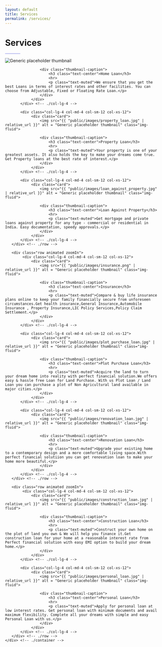 ```yaml
---
layout: default
title: Services
permalink: /services/
---
```


<div id="bg-jumbotron" class="jumbotron jumbotron-fluid">
  <div class="container">
    <h1 class="times animated zoomIn" id="bg-jumbotron-text">Services</h1>
    <hr style="width: 50px; height: 1px; background-color: #7378df;" align="left">
  </div>
</div>

<div class="section" id="services">
    <div class="container">
       <div class="row animated zoomIn">
            <div class="col-lg-4 col-md-4 col-sm-12 col-xs-12">
                <div class="card">
                    <img src="{{ "public/images/home_loan.jpg" | relative_url }}" alt = "Generic placeholder thumbnail" class="img-fluid">

                    <div class="thumbnail-caption">
                        <h3 class="text-center">Home Loan</h3>
                        <hr>
                        <p class="text-muted">We ensure that you get the best Loans in terms of interest rates and other facilities. You can choose from Adjustable, Fixed or Floating Rate Loan.</p>
                    </div>
                </div>
           </div> <!-- ./col-lg-4 -->

           <div class="col-lg-4 col-md-4 col-sm-12 col-xs-12">
                <div class="card">
                    <img src="{{ "public/images/property_loan.jpg" | relative_url }}" alt = "Generic placeholder thumbnail" class="img-fluid">

                    <div class="thumbnail-caption">
                        <h3 class="text-center">Property Loan</h3>
                        <hr>
                        <p class="text-muted">Your property is one of your greatest assets. It also holds the key to make your dreams come true. Get Property loans at the best rate of interest.</p>
                    </div>
                </div>
           </div> <!-- ./col-lg-4 -->

           <div class="col-lg-4 col-md-4 col-sm-12 col-xs-12">
                <div class="card">
                    <img src="{{ "public/images/loan_against_property.jpg" | relative_url }}" alt = "Generic placeholder thumbnail" class="img-fluid">

                    <div class="thumbnail-caption">
                        <h3 class="text-center">Loan Against Property</h3>
                        <hr>
                        <p class="text-muted">Get mortgage and private loans against property for any type - commercial or residential in India. Easy documentation, speedy approvals.</p>
                    </div>
                </div>
           </div> <!-- ./col-lg-4 -->
       </div> <!-- ./row -->

       <div class="row animated zoomIn">
            <div class="col-lg-4 col-md-4 col-sm-12 col-xs-12">
                <div class="card">
                    <img src="{{ "public/images/insurance.png" | relative_url }}" alt = "Generic placeholder thumbnail" class="img-fluid">

                    <div class="thumbnail-caption">
                        <h3 class="text-center">Insurance</h3>
                        <hr>
                        <p class="text-muted">Compare & buy life insurance plans online to keep your family financially secure from unforeseen circumstances.Get health insurance,General Insurance,Automobile Insurance , Property Insurance,LIC Policy Services,Policy Claim Settlement.</p>
                    </div>
                </div>
           </div> <!-- ./col-lg-4 -->

           <div class="col-lg-4 col-md-4 col-sm-12 col-xs-12">
                <div class="card">
                    <img src="{{ "public/images/plot_purchase_loan.jpg" | relative_url }}" alt = "Generic placeholder thumbnail" class="img-fluid">

                    <div class="thumbnail-caption">
                        <h3 class="text-center">Plot Purchase Loan</h3>
                        <hr>
                        <p class="text-muted">Acquire the land to turn your dream home into reality with perfect financial solution.We offers easy & hassle free Loan for Land Purchase. With us Plot Loan / Land Loan you can purchase a plot of Non Agricultural land available in major cities.</p>
                    </div>
                </div>
           </div> <!-- ./col-lg-4 -->

           <div class="col-lg-4 col-md-4 col-sm-12 col-xs-12">
                <div class="card">
                    <img src="{{ "public/images/renovation_loan.jpg" | relative_url }}" alt = "Generic placeholder thumbnail" class="img-fluid">

                    <div class="thumbnail-caption">
                        <h3 class="text-center">Renovation Loan</h3>
                        <hr>
                        <p class="text-muted">Upgrade your existing home to a contemporary design and a more comfortable living space.With perfect financial solutiion you can get renovation loan to make your home more beautiful.</p>
                    </div>
                </div>
           </div> <!-- ./col-lg-4 -->
       </div> <!-- ./row -->

       <div class="row animated zoomIn">
            <div class="col-lg-4 col-md-4 col-sm-12 col-xs-12">
                <div class="card">
                    <img src="{{ "public/images/construction_loan.jpg" | relative_url }}" alt = "Generic placeholder thumbnail" class="img-fluid">

                    <div class="thumbnail-caption">
                        <h3 class="text-center">Construction Loan</h3>
                        <hr>
                        <p class="text-muted">Construct your own home on the plot of land you own & We will help you finance it.Get construction loan for your home at a reasonable interest rate from Perfect financial solution with easy EMI option to build your dream home.</p>
                    </div>
                </div>
           </div> <!-- ./col-lg-4 -->

           <div class="col-lg-4 col-md-4 col-sm-12 col-xs-12">
                <div class="card">
                    <img src="{{ "public/images/personal_loan.jpg" | relative_url }}" alt = "Generic placeholder thumbnail" class="img-fluid">

                    <div class="thumbnail-caption">
                        <h3 class="text-center">Personal Loan</h3>
                        <hr>
                        <p class="text-muted">Apply for personal loan at low interest rates. Get personal loan with minimum documents and avail maximum flexibility. Complete all your dreams with simple and easy Personal Loan with us.</p>
                    </div>
                </div>
           </div> <!-- ./col-lg-4 -->
       </div> <!-- ./row -->
    </div> <!-- ./container -->
</div> <!-- ./section -->
